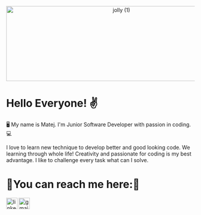 <p align="center">

<img width="600" height="200" src="https://github.com/MatejThomka/MatejThomka/assets/97446764/14aa2c5a-bc33-49ec-87ed-5cfda6d7e07d" alt="jolly (1)">

# Hello Everyone! ✌️

🖥️ My name is Matej. I'm Junior Software Developer with passion in coding. 💻
</p>

I love to learn new technique to develop better and good looking code. We learning through whole life! Creativity and passionate for coding is my best advantage.
I like to challenge every task what can I solve.


# 🤝You can reach me here:🤝
<a href="https://www.linkedin.com/in/matej-thomka-ab2212286/"><img align="left" src="https://raw.githubcontent.com/MatejThomka/MatejThomka/main/images/linkedin.png" alt="linkedin" width="30px"/></a>
<a href="matej.thomka.eleinst@gmail.com"><img align="left" src="https://raw.githubcontent.com/MatejThomka/MatejThomka/main/images/gmail.png" alt="gmail" width="30px"/></a>

<!--
**MatejThomka/MatejThomka** is a ✨ _special_ ✨ repository because its `README.md` (this file) appears on your GitHub profile.

Here are some ideas to get you started:

- 🔭 I’m currently working on ...
- 🌱 I’m currently learning ...
- 👯 I’m looking to collaborate on ...
- 🤔 I’m looking for help with ...
- 💬 Ask me about ...
- 📫 How to reach me: ...
- 😄 Pronouns: ...
- ⚡ Fun fact: ...
-->

